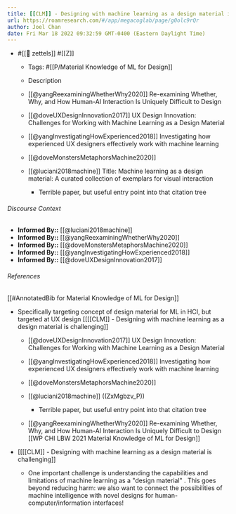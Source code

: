 ```yaml
---
title: [[CLM]] - Designing with machine learning as a design material is challenging
url: https://roamresearch.com/#/app/megacoglab/page/g0olc9rQr
author: Joel Chan
date: Fri Mar 18 2022 09:32:59 GMT-0400 (Eastern Daylight Time)
---
```


- #[[🌲 zettels]] #[[Z]]

    - Tags: #[[P/Material Knowledge of ML for Design]]

    - Description

    - [[@yangReexaminingWhetherWhy2020]] Re-examining Whether, Why, and How Human-AI Interaction Is Uniquely Difficult to Design

    - [[@doveUXDesignInnovation2017]] UX Design Innovation: Challenges for Working with Machine Learning as a Design Material

    - [[@yangInvestigatingHowExperienced2018]] Investigating how experienced UX designers effectively work with machine learning

    - [[@doveMonstersMetaphorsMachine2020]]

    - [[@luciani2018machine]] Title: Machine learning as a design material: A curated collection of exemplars for visual interaction

        - Terrible paper, but useful entry point into that citation tree

###### Discourse Context

- **Informed By::** [[@luciani2018machine]]
- **Informed By::** [[@yangReexaminingWhetherWhy2020]]
- **Informed By::** [[@doveMonstersMetaphorsMachine2020]]
- **Informed By::** [[@yangInvestigatingHowExperienced2018]]
- **Informed By::** [[@doveUXDesignInnovation2017]]

###### References

[[#AnnotatedBib for Material Knowledge of ML for Design]]

- Specifically targeting concept of design material for ML in HCI, but targeted at UX design [[[[CLM]] - Designing with machine learning as a design material is challenging]]

    - [[@doveUXDesignInnovation2017]] UX Design Innovation: Challenges for Working with Machine Learning as a Design Material

    - [[@yangInvestigatingHowExperienced2018]] Investigating how experienced UX designers effectively work with machine learning

    - [[@doveMonstersMetaphorsMachine2020]]

    - [[@luciani2018machine]] ((ZxMgbzv_P))

        - Terrible paper, but useful entry point into that citation tree

    - [[@yangReexaminingWhetherWhy2020]] Re-examining Whether, Why, and How Human-AI Interaction Is Uniquely Difficult to Design
[[WP CHI LBW 2021 Material Knowledge of ML for  Design]]

- [[[[CLM]] - Designing with machine learning as a design material is challenging]]

    - One important challenge is understanding the capabilities and limitations of machine learning as a "design material" . This goes beyond reducing harm: we also want to connect the possibilities of machine intelligence with novel designs for human-computer/information interfaces!
